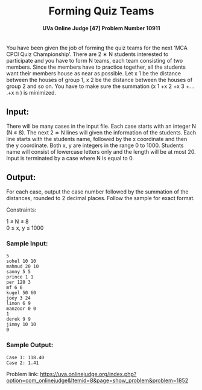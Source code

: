 ###### <h1 align="center">Forming Quiz Teams</h1>
<h4 align="center">UVa Online Judge [47] Problem Number 10911</h4>
</br>
You have been given the job of forming the quiz teams for the next ‘MCA CPCI Quiz Championship’.
There are 2 ∗ N students interested to participate and you have to form N teams, each team consisting
of two members. Since the members have to practice together, all the students want their members
house as near as possible. Let x 1 be the distance between the houses of group 1, x 2 be the distance
between the houses of group 2 and so on. You have to make sure the summation (x 1 +x 2 +x 3 +. . .+x n )
is minimized.

## Input:

There will be many cases in the input file. Each case starts with an integer N (N ≤ 8). The next 2 ∗ N
lines will given the information of the students. Each line starts with the students name, followed by
the x coordinate and then the y coordinate. Both x, y are integers in the range 0 to 1000. Students
name will consist of lowercase letters only and the length will be at most 20.
Input is terminated by a case where N is equal to 0.

## Output:

For each case, output the case number followed by the summation of the distances, rounded to 2 decimal
places. Follow the sample for exact format.

Constraints:

1 ≤ N ≤ 8  
0 ≤ x, y ≤ 1000  

### Sample Input:
```
5
sohel 10 10
mahmud 20 10
sanny 5 5
prince 1 1
per 120 3
mf 6 6
kugel 50 60
joey 3 24
limon 6 9
manzoor 0 0
1
derek 9 9
jimmy 10 10
0
```
### Sample Output:
```
Case 1: 118.40
Case 2: 1.41
```

Problem link: https://uva.onlinejudge.org/index.php?option=com_onlinejudge&Itemid=8&page=show_problem&problem=1852